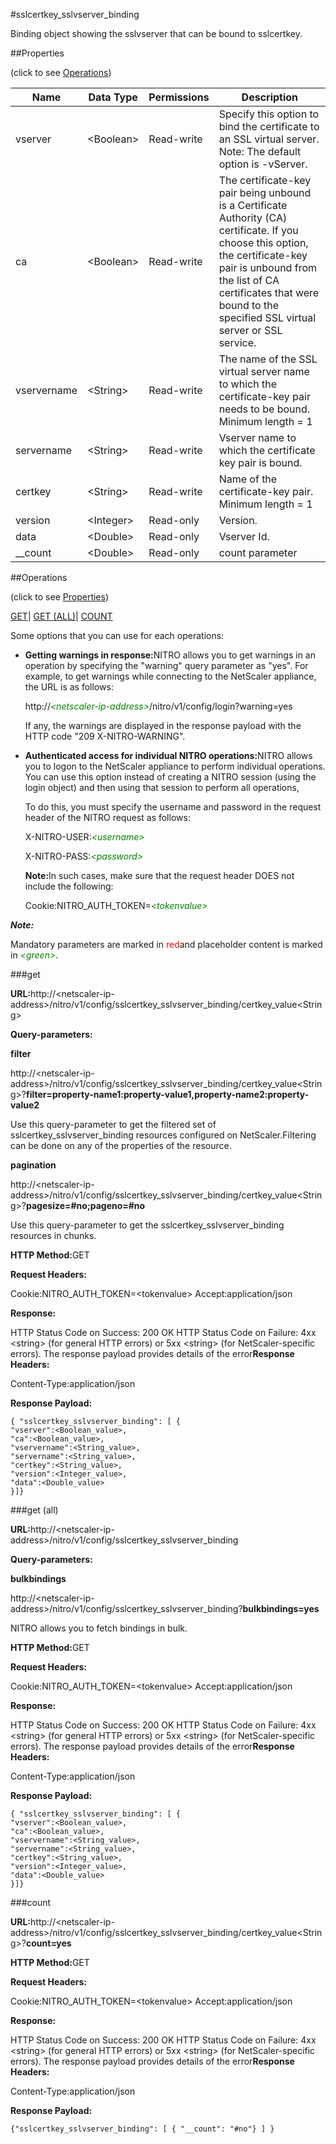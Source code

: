 #sslcertkey_sslvserver_binding

Binding object showing the sslvserver that can be bound to sslcertkey.


##Properties 
<span>(click to see [Operations](#opera))</span>


<table><thead><tr><th>Name</th><th>Data Type</th><th>Permissions</th><th>Description</th></tr></thead><tbody><tr><td>vserver</td><td>&lt;Boolean></td><td>Read-write</td><td>Specify this option to bind the certificate to an SSL virtual server. Note: The default option is -vServer.</td></tr><tr><td>ca</td><td>&lt;Boolean></td><td>Read-write</td><td>The certificate-key pair being unbound is a Certificate Authority (CA) certificate. If you choose this option, the certificate-key pair is unbound from the list of CA certificates that were bound to the specified SSL virtual server or SSL service.</td></tr><tr><td>vservername</td><td>&lt;String></td><td>Read-write</td><td>The name of the SSL virtual server name to which the certificate-key pair needs to be bound.<br>Minimum length = 1</td></tr><tr><td>servername</td><td>&lt;String></td><td>Read-write</td><td>Vserver name to which the certificate key pair is bound.</td></tr><tr><td>certkey</td><td>&lt;String></td><td>Read-write</td><td>Name of the certificate-key pair.<br>Minimum length = 1</td></tr><tr><td>version</td><td>&lt;Integer></td><td>Read-only</td><td>Version.</td></tr><tr><td>data</td><td>&lt;Double></td><td>Read-only</td><td>Vserver Id.</td></tr><tr><td>__count</td><td>&lt;Double></td><td>Read-only</td><td>count parameter</td></tr></tbody></table>
##Operations 
<span>(click to see [Properties](#prope))</span>


[GET]()| [GET (ALL)](#ge)| [COUNT](#)


Some options that you can use for each operations:
<ul><li><p><b>Getting warnings in response:</b>NITRO allows you to get warnings in an operation by specifying the "warning" query parameter as "yes". For example, to get warnings while connecting to the NetScaler appliance, the URL is as follows:</p><p>http://<span style="color:green;font-style:italic;">&lt;netscaler-ip-address&gt;</span>/nitro/v1/config/login?warning=yes</p><p>If any, the warnings are displayed in the response payload with the HTTP code "209 X-NITRO-WARNING".</p></li><li><p><b>Authenticated access for individual NITRO operations:</b>NITRO allows you to logon to the NetScaler appliance to perform individual operations. You can use this option instead of creating a NITRO session (using the login object) and then using that session to perform all operations,</p><p>To do this, you must specify the username and password in the request header of the NITRO request as follows:</p><p>X-NITRO-USER:<span style="color:green;font-style:italic;">&lt;username&gt;</span></p><p>X-NITRO-PASS:<span style="color:green;font-style:italic;">&lt;password&gt;</span></p><p><b>Note:</b>In such cases, make sure that the request header DOES not include the following:</p><p>Cookie:NITRO_AUTH_TOKEN=<span style="color:green;font-style:italic;">&lt;tokenvalue&gt;</span></p></li></ul>



***Note:*** 
Mandatory parameters are marked in <span style="color:#FF0000;">red</span>and placeholder content is marked in <span style="color:green;font-style:italic">&lt;green&gt;</span>.

###get



<b>URL:</b>http://&lt;netscaler-ip-address&gt;/nitro/v1/config/sslcertkey_sslvserver_binding/certkey_value&lt;String&gt;
<b>Query-parameters:</b>
<b>filter</b>
http://&lt;netscaler-ip-address&gt;/nitro/v1/config/sslcertkey_sslvserver_binding/certkey_value&lt;String&gt;?<b>filter=property-name1:property-value1,property-name2:property-value2</b>
Use this query-parameter to get the filtered set of sslcertkey_sslvserver_binding resources configured on NetScaler.Filtering can be done on any of the properties of the resource.


<b>pagination</b>
http://&lt;netscaler-ip-address&gt;/nitro/v1/config/sslcertkey_sslvserver_binding/certkey_value&lt;String&gt;?<b>pagesize=#no;pageno=#no</b>
Use this query-parameter to get the sslcertkey_sslvserver_binding resources in chunks.



<b>HTTP Method:</b>GET
<b>Request Headers:</b>

Cookie:NITRO_AUTH_TOKEN=&lt;tokenvalue&gt;Accept:application/json

<b>Response:</b>
HTTP Status Code on Success: 200 OKHTTP Status Code on Failure: 4xx &lt;string&gt; (for general HTTP errors) or 5xx &lt;string&gt; (for NetScaler-specific errors). The response payload provides details of the error<b>Response Headers:</b>

Content-Type:application/json

<b>Response Payload: </b>```{ "sslcertkey_sslvserver_binding": [ {"vserver":<Boolean_value>,"ca":<Boolean_value>,"vservername":<String_value>,"servername":<String_value>,"certkey":<String_value>,"version":<Integer_value>,"data":<Double_value>}]}```



###get (all)



<b>URL:</b>http://&lt;netscaler-ip-address&gt;/nitro/v1/config/sslcertkey_sslvserver_binding
<b>Query-parameters:</b>
<b>bulkbindings</b>
http://&lt;netscaler-ip-address&gt;/nitro/v1/config/sslcertkey_sslvserver_binding?<b>bulkbindings=yes</b>
NITRO allows you to fetch bindings in bulk.



<b>HTTP Method:</b>GET
<b>Request Headers:</b>

Cookie:NITRO_AUTH_TOKEN=&lt;tokenvalue&gt;Accept:application/json

<b>Response:</b>
HTTP Status Code on Success: 200 OKHTTP Status Code on Failure: 4xx &lt;string&gt; (for general HTTP errors) or 5xx &lt;string&gt; (for NetScaler-specific errors). The response payload provides details of the error<b>Response Headers:</b>

Content-Type:application/json

<b>Response Payload: </b>```{ "sslcertkey_sslvserver_binding": [ {"vserver":<Boolean_value>,"ca":<Boolean_value>,"vservername":<String_value>,"servername":<String_value>,"certkey":<String_value>,"version":<Integer_value>,"data":<Double_value>}]}```



###count



<b>URL:</b>http://&lt;netscaler-ip-address&gt;/nitro/v1/config/sslcertkey_sslvserver_binding/certkey_value&lt;String&gt;?<b>count=yes</b>
<b>HTTP Method:</b>GET
<b>Request Headers:</b>

Cookie:NITRO_AUTH_TOKEN=&lt;tokenvalue&gt;Accept:application/json

<b>Response:</b>
HTTP Status Code on Success: 200 OKHTTP Status Code on Failure: 4xx &lt;string&gt; (for general HTTP errors) or 5xx &lt;string&gt; (for NetScaler-specific errors). The response payload provides details of the error<b>Response Headers:</b>

Content-Type:application/json

<b>Response Payload: </b>```{"sslcertkey_sslvserver_binding": [ { "__count": "#no"} ] }```



